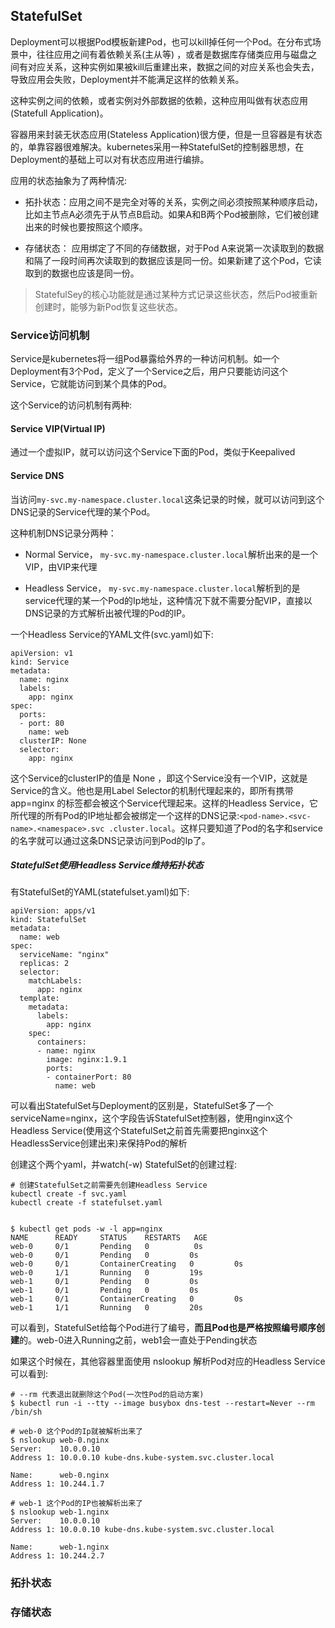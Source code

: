 ## StatefulSet

Deployment可以根据Pod模板新建Pod，也可以kill掉任何一个Pod。在分布式场景中，往往应用之间有着依赖关系(主从等)
，或者是数据库存储类应用与磁盘之间有对应关系，这种实例如果被kill后重建出来，数据之间的对应关系也会失去，导致应用会失败，Deployment并不能满足这样的依赖关系。

这种实例之间的依赖，或者实例对外部数据的依赖，这种应用叫做有状态应用(Statefull Application)。

容器用来封装无状态应用(Stateless Application)很方便，但是一旦容器是有状态的，单靠容器很难解决。kubernetes采用一种StatefulSet的控制器思想，在Deployment的基础上可以对有状态应用进行编排。

应用的状态抽象为了两种情况:
- 拓扑状态：应用之间不是完全对等的关系，实例之间必须按照某种顺序启动， 比如主节点A必须先于从节点B启动。如果A和B两个Pod被删除，它们被创建出来的时候也要按照这个顺序。

- 存储状态： 应用绑定了不同的存储数据，对于Pod A来说第一次读取到的数据和隔了一段时间再次读取到的数据应该是同一份。如果新建了这个Pod，它读取到的数据也应该是同一份。


> StatefulSey的核心功能就是通过某种方式记录这些状态，然后Pod被重新创建时，能够为新Pod恢复这些状态。

### Service访问机制

Service是kubernetes将一组Pod暴露给外界的一种访问机制。如一个Deployment有3个Pod，定义了一个Service之后，用户只要能访问这个Service，它就能访问到某个具体的Pod。

这个Service的访问机制有两种:

#### Service VIP(Virtual IP)
通过一个虚拟IP，就可以访问这个Service下面的Pod，类似于Keepalived


#### Service DNS

当访问`my-svc.my-namespace.cluster.local`这条记录的时候，就可以访问到这个DNS记录的Service代理的某个Pod。

这种机制DNS记录分两种：
- Normal Service， `my-svc.my-namespace.cluster.local`解析出来的是一个VIP，由VIP来代理

- Headless Service， `my-svc.my-namespace.cluster.local`解析到的是service代理的某一个Pod的Ip地址，这种情况下就不需要分配VIP，直接以DNS记录的方式解析出被代理的Pod的IP。

一个Headless Service的YAML文件(svc.yaml)如下:
``` 
apiVersion: v1
kind: Service
metadata:
  name: nginx
  labels:
    app: nginx
spec:
  ports:
  - port: 80
    name: web
  clusterIP: None
  selector:
    app: nginx
```
这个Service的clusterIP的值是 None ，即这个Service没有一个VIP，这就是Service的含义。他也是用Label Selector的机制代理起来的，即所有携带 app=nginx 的标签都会被这个Service代理起来。这样的Headless Service，它所代理的所有Pod的IP地址都会被绑定一个这样的DNS记录:`<pod-name>.<svc-name>.<namespace>.svc
.cluster.local`。这样只要知道了Pod的名字和service的名字就可以通过这条DNS记录访问到Pod的Ip了。

##### StatefulSet使用Headless Service维持拓扑状态

有StatefulSet的YAML(statefulset.yaml)如下:
``` 
apiVersion: apps/v1
kind: StatefulSet
metadata:
  name: web
spec:
  serviceName: "nginx"
  replicas: 2
  selector:
    matchLabels:
      app: nginx
  template:
    metadata:
      labels:
        app: nginx
    spec:
      containers:
      - name: nginx
        image: nginx:1.9.1
        ports:
        - containerPort: 80
          name: web
```
可以看出StatefulSet与Deployment的区别是，StatefulSet多了一个serviceName=nginx，这个字段告诉StatefulSet控制器，使用nginx这个Headless Service(使用这个StatefulSet之前首先需要把nginx这个HeadlessService创建出来)来保持Pod的解析

创建这个两个yaml，并watch(-w) StatefulSet的创建过程:
``` 
# 创建StatefulSet之前需要先创建Headless Service
kubectl create -f svc.yaml
kubectl create -f statefulset.yaml


$ kubectl get pods -w -l app=nginx
NAME      READY     STATUS    RESTARTS   AGE
web-0     0/1       Pending   0          0s
web-0     0/1       Pending   0         0s
web-0     0/1       ContainerCreating   0         0s
web-0     1/1       Running   0         19s
web-1     0/1       Pending   0         0s
web-1     0/1       Pending   0         0s
web-1     0/1       ContainerCreating   0         0s
web-1     1/1       Running   0         20s
```
可以看到，StatefulSet给每个Pod进行了编号，**而且Pod也是严格按照编号顺序创建**的。web-0进入Running之前，web1会一直处于Pending状态


如果这个时候在，其他容器里面使用 nslookup 解析Pod对应的Headless Service可以看到:
``` 
# --rm 代表退出就删除这个Pod(一次性Pod的启动方案)
$ kubectl run -i --tty --image busybox dns-test --restart=Never --rm /bin/sh

# web-0 这个Pod的Ip就被解析出来了
$ nslookup web-0.nginx
Server:    10.0.0.10
Address 1: 10.0.0.10 kube-dns.kube-system.svc.cluster.local

Name:      web-0.nginx
Address 1: 10.244.1.7

# web-1 这个Pod的IP也被解析出来了
$ nslookup web-1.nginx
Server:    10.0.0.10
Address 1: 10.0.0.10 kube-dns.kube-system.svc.cluster.local

Name:      web-1.nginx
Address 1: 10.244.2.7
```


### 拓扑状态


### 存储状态